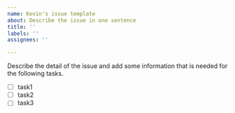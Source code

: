 ```yaml
---
name: Kevin's issue template
about: Describe the issue in one sentence
title: ''
labels: ''
assignees: ''

---
```


Describe the detail of the issue and add some information that is needed for the following tasks.

- [ ] task1
- [ ] task2
- [ ] task3
